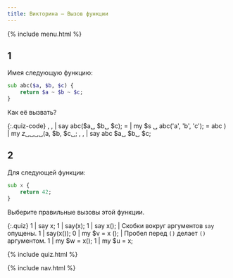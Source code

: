 ```yaml
---
title: Викторина — Вызов функции
---
```


{% include menu.html %}

## 1

Имея следующую функцию:

```raku
sub abc($a, $b, $c) {
    return $a ~ $b ~ $c;
}
```

Как её вызвать?

{:.quiz-code}
, , | say abc($a␣ $b␣ $c);
= | my $s ␣ abc(&apos;a&apos;, &apos;b&apos;, &apos;c&apos;);
= abc ) | my $z ␣ ␣␣␣($a, $b, $c␣;
, , | say abc $a␣ $b␣ $c;

## 2

Для следующей функции:

```raku
sub x {
    return 42;
}
```

Выберите правильные вызовы этой функции.

{:.quiz}
1 | say x;
1 | say(x);
1 | say x(); | Скобки вокруг аргументов `say` опущены.
1 | say(x());
0 | my $v = x (); | Пробел перед `()` делает `()` аргументом.
1 | my $w = x();
1 | my $u = x;

{% include quiz.html %}

{% include nav.html %}